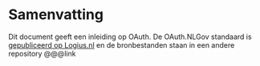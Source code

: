 # Samenvatting

Dit document geeft een inleiding op OAuth. De OAuth.NLGov standaard is [gepubliceerd op Logius.nl](https://gitdocumentatie.logius.nl/publicatie/api/oauth/) en de bronbestanden staan in een andere repository @@@link 